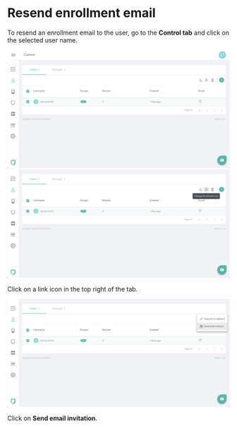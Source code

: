 # Resend enrollment email

To resend an enrollment email to the user, go to the **Control tab** and click on the selected user name.

![Send email invitation](imgs/resend_enrollment_email.png) ![Send email invitation](imgs/resend_enrollment_email2.png)

Click on a link icon in the top right of the tab.

![Send email invitation](imgs/resend_enrollment_email3.png)

 Click on **Send email invitation**.
